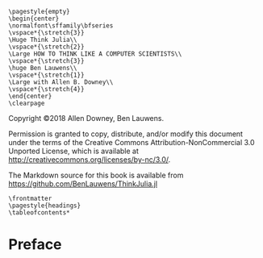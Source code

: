 ```@raw latex
\pagestyle{empty}
\begin{center}
\normalfont\sffamily\bfseries
\vspace*{\stretch{3}}
\Huge Think Julia\\
\vspace*{\stretch{2}}
\Large HOW TO THINK LIKE A COMPUTER SCIENTISTS\\
\vspace*{\stretch{3}}
\huge Ben Lauwens\\
\vspace*{\stretch{1}}
\Large with Allen B. Downey\\
\vspace*{\stretch{4}}
\end{center}
\clearpage

```
Copyright ©2018 Allen Downey, Ben Lauwens.

Permission is granted to copy, distribute, and/or modify this document under the terms of the Creative Commons Attribution-NonCommercial 3.0 Unported
License, which is available at <http://creativecommons.org/licenses/by-nc/3.0/>.

The Markdown source for this book is available from <https://github.com/BenLauwens/ThinkJulia.jl>

```@raw latex
\frontmatter
\pagestyle{headings}
\tableofcontents*
```

# Preface